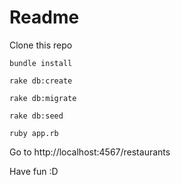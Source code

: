 # Readme

Clone this repo

`bundle install`

`rake db:create`

`rake db:migrate`

`rake db:seed`

`ruby app.rb`

Go to http://localhost:4567/restaurants

Have fun :D 
